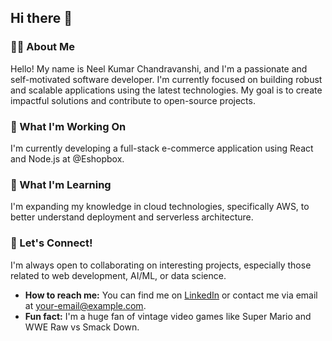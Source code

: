 ## Hi there 👋

### 👨‍💻 About Me

Hello! My name is Neel Kumar Chandravanshi, and I'm a passionate and self-motivated software developer. I'm currently focused on building robust and scalable applications using the latest technologies. My goal is to create impactful solutions and contribute to open-source projects.

### 🔭 What I'm Working On

I'm currently developing a full-stack e-commerce application using React and Node.js at @Eshopbox.

### 🌱 What I'm Learning

I'm expanding my knowledge in cloud technologies, specifically AWS, to better understand deployment and serverless architecture.

### 👯 Let's Connect!

I'm always open to collaborating on interesting projects, especially those related to web development, AI/ML, or data science.

* **How to reach me:** You can find me on [LinkedIn](www.linkedin.com/in/neel-kumar-chandravanshi-2a3157326) or contact me via email at [your-email@example.com](chandravanshineel2803@gmail.com).
* **Fun fact:** I'm a huge fan of vintage video games like Super Mario and WWE Raw vs Smack Down.
